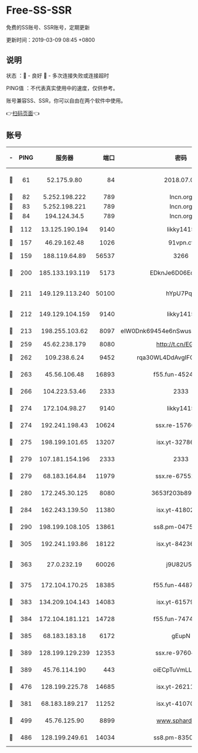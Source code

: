 # Free-SS-SSR

免费的SS账号、SSR账号，定期更新

更新时间：2019-03-09 08:45 +0800

## 说明

状态     ：🙂 - 良好 🙁 - 多次连接失败或连接超时

PING值   ：不代表真实使用中的速度，仅供参考。

账号兼容SS、SSR，你可以自由在两个软件中使用。

👉[扫码页面](https://liesauer.github.io/Free-SS-SSR/)👈

## 账号

|-|PING|服务器|端口|密码|加密方式|区域|
|:----:|:----:|:-----:|-----:|:----:|:----:|:----:|
|🙂|61|52.175.9.80|84|2018.07.07|chacha20-ietf-poly1305|HK|
|🙂|82|5.252.198.222|789|lncn.org|rc4|JP|
|🙂|83|5.252.198.221|789|lncn.org|rc4|JP|
|🙂|84|194.124.34.5|789|lncn.org|rc4|JP|
|🙂|112|13.125.190.194|9140|likky1415|aes-256-cfb|KR|
|🙂|157|46.29.162.48|1026|91vpn.cf|rc4-md5|RU|
|🙂|159|188.119.64.89|56537|3266|aes-256-cfb|RU|
|🙂|200|185.133.193.119|5173|EDknJe6D06EoWDaw|aes-256-cfb|US|
|🙂|211|149.129.113.240|50100|hYpU7PqP|chacha20-ietf-poly1305|CN|
|🙂|212|149.129.104.159|9140|likky1415|aes-256-cfb|CN|
|🙂|213|198.255.103.62|8097|eIW0Dnk69454e6nSwuspv9DmS201tQ0D|aes-256-cfb|US|
|🙂|259|45.62.238.179|8080|http://t.cn/EGJIyrl|rc4-md5|CA|
|🙂|262|109.238.6.24|9452|rqa30WL4DdAvgIFG6Fs3znzTa|aes-256-cfb|FR|
|🙂|263|45.56.106.48|16893|f55.fun-45246716|aes-256-cfb|US|
|🙂|266|104.223.53.46|2333|2333|aes-256-cfb|US|
|🙂|274|172.104.98.27|9140|likky1415|aes-256-cfb|JP|
|🙂|274|192.241.198.43|10624|ssx.re-15760725|aes-256-cfb|US|
|🙂|275|198.199.101.65|13207|isx.yt-32786605|aes-256-cfb|US|
|🙂|279|107.181.154.196|2333|2333|aes-256-cfb|US|
|🙂|279|68.183.164.84|11979|ssx.re-67552662|aes-256-cfb|US|
|🙂|280|172.245.30.125|8080|3653f203b896678d|chacha20-ietf|US|
|🙂|284|162.243.139.50|11380|isx.yt-41802120|aes-256-cfb|US|
|🙂|290|198.199.108.105|13861|ss8.pm-04751164|aes-256-cfb|US|
|🙂|305|192.241.193.86|18122|isx.yt-84236848|aes-256-cfb|US|
|🙂|363|27.0.232.19|60026|j9U82U53|xchacha20-ietf-poly1305|HK|
|🙂|375|172.104.170.25|18385|f55.fun-44871721|aes-256-cfb|SG|
|🙂|383|134.209.104.143|14083|isx.yt-61579208|aes-256-cfb|SG|
|🙂|384|172.104.181.121|14728|f55.fun-74741421|aes-256-cfb|SG|
|🙂|385|68.183.183.18|6172|gEupN|aes-256-cfb|SG|
|🙂|389|128.199.129.239|12353|ssx.re-97604958|aes-256-cfb|SG|
|🙂|389|45.76.114.190|443|oiECpTuVmLLxk4Ts|aes-256-cfb|AU|
|🙂|476|128.199.225.78|14685|isx.yt-26211844|aes-256-cfb|SG|
|🙂|381|68.183.189.217|11252|isx.yt-41070584|aes-256-cfb|SG|
|🙂|499|45.76.125.90|8899|www.sphard.com|aes-256-cfb|AU|
|🙁|486|128.199.249.61|14034|ss8.pm-83503872|aes-256-cfb|SG|

